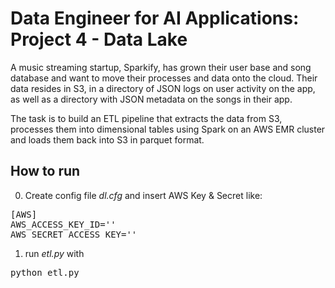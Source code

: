 # Data Engineer for AI Applications: Project 4 - Data Lake

A music streaming startup, Sparkify, has grown their user base and song database and want to move their processes and data onto the cloud. Their data resides in S3, in a directory of JSON logs on user activity on the app, as well as a directory with JSON metadata on the songs in their app.

The task is to build an ETL pipeline that extracts the data from S3, processes them into dimensional tables using Spark on an AWS EMR cluster and loads them back into S3 in parquet format.

## How to run 
0. Create config file *dl.cfg* and insert AWS Key & Secret like:
<pre>[AWS]
AWS_ACCESS_KEY_ID=''
AWS_SECRET_ACCESS_KEY=''</pre>

1. run *etl.py* with 
<pre>python etl.py</pre>